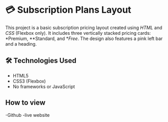 # 💳 Subscription Plans Layout

This project is a basic subscription pricing layout created using *HTML* and *CSS* (Flexbox only). It includes three vertically stacked pricing cards: *Premium, **Standard, and **Free*. The design also features a pink left bar and a heading.

## 🛠️ Technologies Used
- HTML5
- CSS3 (Flexbox)
- No frameworks or JavaScript


##  How to view
-Github
-live website

